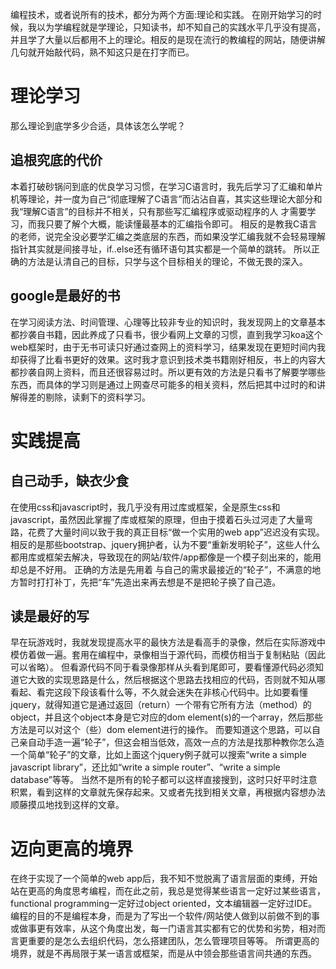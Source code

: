 编程技术，或者说所有的技术，都分为两个方面:理论和实践。
在刚开始学习的时候，我以为学编程就是学理论，只知读书，却不知自己的实践水平几乎没有提高，并且学了大量以后都用不上的理论。相反的是现在流行的教编程的网站，随便讲解几句就开始敲代码，熟不知这只是在打字而已。

# 理论学习
那么理论到底学多少合适，具体该怎么学呢？

## 追根究底的代价
本着打破砂锅问到底的优良学习习惯，在学习C语言时，我先后学习了汇编和单片机等理论，并一度为自己“彻底理解了C语言”而沾沾自喜，其实这些理论大部分和我“理解C语言”的目标并不相关，只有那些写汇编程序或驱动程序的人 才需要学习，而我只要了解个大概，能读懂最基本的汇编指令即可。
相反的是教我C语言的老师，说完全没必要学汇编之类底层的东西，而如果没学汇编我就不会轻易理解指针其实就是间接寻址，if..else还有循环语句其实都是一个简单的跳转。
所以正确的方法是认清自己的目标，只学与这个目标相关的理论，不做无畏的深入。

## google是最好的书
在学习阅读方法、时间管理、心理等比较非专业的知识时，我发现网上的文章基本都抄袭自书籍，因此养成了只看书，很少看网上文章的习惯，直到我学习koa这个web框架时，由于无书可读只好通过查网上的资料学习，结果发现在更短时间内我却获得了比看书更好的效果。这时我才意识到技术类书籍刚好相反，书上的内容大都抄袭自网上资料，而且还很容易过时。所以更有效的方法是只看书了解要学哪些东西，而具体的学习则是通过上网查尽可能多的相关资料，然后把其中过时的和讲解得差的剔除，读剩下的资料学习。

# 实践提高
## 自己动手，缺衣少食
在使用css和javascript时，我几乎没有用过库或框架，全是原生css和javascript，虽然因此掌握了库或框架的原理，但由于摸着石头过河走了大量弯路，花费了大量时间以致于我的真正目标“做一个实用的web app”迟迟没有实现。 
相反的是那些bootstrap、jquery拥护者，认为不要“重新发明轮子”，这些人什么都用库或框架去解决，导致现在的网站/软件/app都像是一个模子刻出来的，能用却总是不好用。
正确的方法是先用着 与自己的需求最接近的“轮子”，不满意的地方暂时打打补丁，先把“车”先造出来再去想是不是把轮子换了自己造。

## 读是最好的写
早在玩游戏时，我就发现提高水平的最快方法是看高手的录像，然后在实际游戏中模仿着做一遍。套用在编程中，录像相当于源代码，而模仿相当于复制粘贴（因此可以省略）。
但看源代码不同于看录像那样从头看到尾即可，要看懂源代码必须知道它大致的实现思路是什么，然后根据这个思路去找相应的代码，否则就不知从哪看起、看完这段下段该看什么等，不久就会迷失在非核心代码中。比如要看懂jquery，就得知道它是通过返回（return）一个带有它所有方法（method）的object，并且这个object本身是它对应的dom element(s)的一个array，然后那些方法是可以对这个（些）dom element进行的操作。
而要知道这个思路，可以自己亲自动手造一遍“轮子”，但这会相当低效，高效一点的方法是找那种教你怎么造一个简单“轮子”的文章，比如上面这个jquery例子就可以搜索“write a simple javascript library”，还比如“write a simple router”、“write a simple database”等等。
当然不是所有的轮子都可以这样直接搜到，这时只好平时注意积累，看到这样的文章就先保存起来。又或者先找到相关文章，再根据内容想办法顺藤摸瓜地找到这样的文章。

# 迈向更高的境界
在终于实现了一个简单的web app后，我不知不觉脱离了语言层面的束缚，开始站在更高的角度思考编程，而在此之前，我总是觉得某些语言一定好过某些语言，functional programming一定好过object oriented，文本编辑器一定好过IDE。
编程的目的不是编程本身，而是为了写出一个软件/网站使人做到以前做不到的事或做事更有效率，从这个角度出发，每一门语言其实都有它的优势和劣势，相对而言更重要的是怎么去组织代码，怎么搭建团队，怎么管理项目等等。
所谓更高的境界，就是不再局限于某一语言或框架，而是从中领会那些语言间共通的东西。
